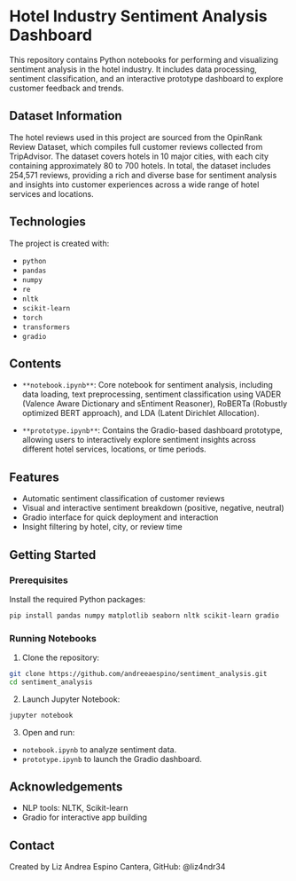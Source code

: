 # Hotel Industry Sentiment Analysis Dashboard
This repository contains Python notebooks for performing and visualizing sentiment analysis in the hotel industry. It includes data processing, sentiment classification, and an interactive prototype dashboard to explore customer feedback and trends.

## Dataset Information
The hotel reviews used in this project are sourced from the OpinRank Review Dataset, which compiles full customer reviews collected from TripAdvisor. The dataset covers hotels in 10 major cities, with each city containing approximately 80 to 700 hotels. In total, the dataset includes 254,571 reviews, providing a rich and diverse base for sentiment analysis and insights into customer experiences across a wide range of hotel services and locations.

## Technologies
The project is created with:
* `python`
* `pandas`
* `numpy`
* `re`
* `nltk`
* `scikit-learn`
* `torch`
* `transformers`
* `gradio`

## Contents
- `**notebook.ipynb**`: Core notebook for sentiment analysis, including data loading, text preprocessing, sentiment classification using VADER (Valence Aware Dictionary and sEntiment Reasoner), RoBERTa (Robustly optimized BERT approach), and LDA (Latent Dirichlet Allocation).
  
- `**prototype.ipynb**`: Contains the Gradio-based dashboard prototype, allowing users to interactively explore sentiment insights across different hotel services, locations, or time periods.

## Features
- Automatic sentiment classification of customer reviews
- Visual and interactive sentiment breakdown (positive, negative, neutral)
- Gradio interface for quick deployment and interaction
- Insight filtering by hotel, city, or review time

## Getting Started

### Prerequisites

Install the required Python packages:

```bash
pip install pandas numpy matplotlib seaborn nltk scikit-learn gradio
```
### Running Notebooks
1. Clone the repository:
```bash
git clone https://github.com/andreeaespino/sentiment_analysis.git
cd sentiment_analysis
```
2. Launch Jupyter Notebook:
```bash
jupyter notebook
```
3. Open and run:
   
* `notebook.ipynb` to analyze sentiment data.
* `prototype.ipynb` to launch the Gradio dashboard.

## Acknowledgements
- NLP tools: NLTK, Scikit-learn
- Gradio for interactive app building

## Contact
Created by Liz Andrea Espino Cantera, GitHub: @liz4ndr34
